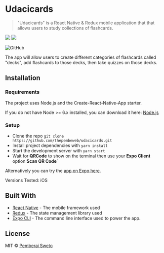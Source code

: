 ﻿# Udacicards

> "Udacicards" is a React Native & Redux mobile application that that allows users to study collections of flashcards.

![](https://upload.wikimedia.org/wikipedia/commons/thumb/a/a7/React-icon.svg/256px-React-icon.svg.png) ![](https://upload.wikimedia.org/wikipedia/commons/4/49/Redux.png)

![GitHub](https://img.shields.io/github/license/mashape/apistatus.svg)

The app will allow users to create different categories of flashcards called "decks", add flashcards to those decks, then take quizzes on those decks.

## Installation

### Requirements
The project uses Node.js and the Create-React-Native-App starter. 

If you do not have Node >= 6.x installed, you can download it here: [Node.js](https://nodejs.org/en/)

### Setup

* Clone the repo `git clone https://github.com/thepembeweb/udacicards.git`
* Install project dependencies with `yarn install`
* Start the development server with `yarn start`
* Wait for **QRCode** to show on the terminal then use your **Expo Client** option **Scan QR Code**`

Alternatively you can try the [app on Expo here](https://snack.expo.io/@pembeweb/udacicards).

Versions Tested: iOS

## Built With

* [React Native](https://reactjs.org/) - The mobile framework used
* [Redux](https://redux.js.org/) - The state management library used
* [Expo CLI](https://expo.io/) - The command line interface used to power the app. 

## License

MIT  © [Pemberai Sweto](https://github.com/thepembeweb)

